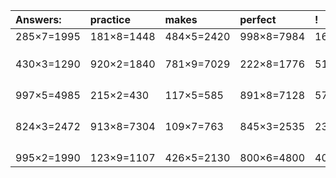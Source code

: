 | Answers: | practice | makes | perfect | ! |
| :--- | :--- | :--- | :--- | :--- |
| 285×7=1995 | 181×8=1448 | 484×5=2420 | 998×8=7984 | 162×9=1458 | 
|   |   |   |   |   | 
|   |   |   |   |   | 
|   |   |   |   |   | 
| 430×3=1290 | 920×2=1840 | 781×9=7029 | 222×8=1776 | 517×2=1034 | 
|   |   |   |   |   | 
|   |   |   |   |   | 
|   |   |   |   |   | 
|   |   |   |   |   | 
| 997×5=4985 | 215×2=430 | 117×5=585 | 891×8=7128 | 578×8=4624 | 
|   |   |   |   |   | 
|   |   |   |   |   | 
|   |   |   |   |   | 
|   |   |   |   |   | 
| 824×3=2472 | 913×8=7304 | 109×7=763 | 845×3=2535 | 239×5=1195 | 
|   |   |   |   |   | 
|   |   |   |   |   | 
|   |   |   |   |   | 
|   |   |   |   |   | 
| 995×2=1990 | 123×9=1107 | 426×5=2130 | 800×6=4800 | 400×2=800 | 
